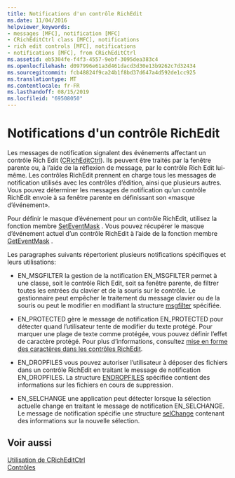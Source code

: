 ```yaml
---
title: Notifications d'un contrôle RichEdit
ms.date: 11/04/2016
helpviewer_keywords:
- messages [MFC], notification [MFC]
- CRichEditCtrl class [MFC], notifications
- rich edit controls [MFC], notifications
- notifications [MFC], from CRichEditCtrl
ms.assetid: eb5304fe-f4f3-4557-9ebf-3095dea383c4
ms.openlocfilehash: d097996e61a3d461dacd3d30e13b9262c7d32434
ms.sourcegitcommit: fcb48824f9ca24b1f8bd37d647a4d592de1cc925
ms.translationtype: MT
ms.contentlocale: fr-FR
ms.lasthandoff: 08/15/2019
ms.locfileid: "69508050"
---
```

# <a name="notifications-from-a-rich-edit-control"></a>Notifications d'un contrôle RichEdit

Les messages de notification signalent des événements affectant un contrôle Rich Edit ([CRichEditCtrl](../mfc/reference/cricheditctrl-class.md)). Ils peuvent être traités par la fenêtre parente ou, à l’aide de la réflexion de message, par le contrôle Rich Edit lui-même. Les contrôles RichEdit prennent en charge tous les messages de notification utilisés avec les contrôles d’édition, ainsi que plusieurs autres. Vous pouvez déterminer les messages de notification qu’un contrôle RichEdit envoie à sa fenêtre parente en définissant son «masque d’événement».

Pour définir le masque d’événement pour un contrôle RichEdit, utilisez la fonction membre [SetEventMask](../mfc/reference/cricheditctrl-class.md#seteventmask) . Vous pouvez récupérer le masque d’événement actuel d’un contrôle RichEdit à l’aide de la fonction membre [GetEventMask](../mfc/reference/cricheditctrl-class.md#geteventmask) .

Les paragraphes suivants répertorient plusieurs notifications spécifiques et leurs utilisations:

- EN_MSGFILTER la gestion de la notification EN_MSGFILTER permet à une classe, soit le contrôle Rich Edit, soit sa fenêtre parente, de filtrer toutes les entrées du clavier et de la souris sur le contrôle. Le gestionnaire peut empêcher le traitement du message clavier ou de la souris ou peut le modifier en modifiant la structure [msgfilter](/windows/win32/api/richedit/ns-richedit-msgfilter) spécifiée.

- EN_PROTECTED gère le message de notification EN_PROTECTED pour détecter quand l’utilisateur tente de modifier du texte protégé. Pour marquer une plage de texte comme protégée, vous pouvez définir l’effet de caractère protégé. Pour plus d’informations, consultez [mise en forme des caractères dans les contrôles RichEdit](../mfc/character-formatting-in-rich-edit-controls.md).

- EN_DROPFILES vous pouvez autoriser l’utilisateur à déposer des fichiers dans un contrôle RichEdit en traitant le message de notification EN_DROPFILES. La structure [ENDROPFILES](/windows/win32/api/richedit/ns-richedit-endropfiles) spécifiée contient des informations sur les fichiers en cours de suppression.

- EN_SELCHANGE une application peut détecter lorsque la sélection actuelle change en traitant le message de notification EN_SELCHANGE. Le message de notification spécifie une structure [selChange](/windows/win32/api/richedit/ns-richedit-selchange) contenant des informations sur la nouvelle sélection.

## <a name="see-also"></a>Voir aussi

[Utilisation de CRichEditCtrl](../mfc/using-cricheditctrl.md)<br/>
[Contrôles](../mfc/controls-mfc.md)
